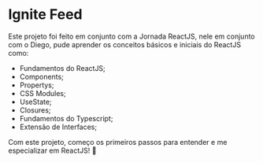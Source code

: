 # Ignite Feed

Este projeto foi feito em conjunto com a Jornada ReactJS, nele em conjunto com o Diego, pude aprender os conceitos básicos e iniciais do ReactJS como: 

* Fundamentos do ReactJS;
* Components;
* Propertys;
* CSS Modules;
* UseState;
* Closures;
* Fundamentos do Typescript;
* Extensão de Interfaces;

Com este projeto, começo os primeiros passos para entender e me especializar em ReactJS! 🚀